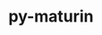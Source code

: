 ---
title: "py-maturin"
layout: cache
categories: [package, develop]
meta: {"compilers": ["apple-clang@=16.0.0", "gcc@=11.1.0", "gcc@=11.4.0", "gcc@=13.2.0", "gcc@=7.5.0"], "num_specs": 180, "num_specs_by_stack": {"data-vis-sdk": 9, "e4s": 26, "e4s-neoverse-v2": 16, "ml-darwin-aarch64-mps": 33, "ml-linux-aarch64-cpu": 30, "ml-linux-aarch64-cuda": 31, "ml-linux-x86_64-cpu": 32, "ml-linux-x86_64-cuda": 34, "ml-linux-x86_64-rocm": 8, "radiuss": 16, "root": 180}, "oss": ["sequoia", "ubuntu18.04", "ubuntu20.04", "ubuntu22.04", "ubuntu24.04"], "platforms": ["darwin", "linux"], "stacks": ["data-vis-sdk", "e4s", "e4s-neoverse-v2", "ml-darwin-aarch64-mps", "ml-linux-aarch64-cpu", "ml-linux-aarch64-cuda", "ml-linux-x86_64-cpu", "ml-linux-x86_64-cuda", "ml-linux-x86_64-rocm", "radiuss", "root"], "targets": ["aarch64", "neoverse_v2", "x86_64_v3"], "versions": ["1.8.2"]}
spec_details: [{"compiler": "gcc@=11.4.0", "hash": "2aqb7ytsciskbvvdr4ehmdynck455qhx", "os": "ubuntu22.04", "platform": "linux", "size": "-", "stacks": ["e4s", "root"], "target": "x86_64_v3", "variants": ["build_system=python_pip"], "versions": ["1.8.2"]}, {"compiler": "gcc@=13.2.0", "hash": "2hunvia3esbo5ausq6xelh23qhp73xrr", "os": "ubuntu24.04", "platform": "linux", "size": "-", "stacks": ["ml-linux-aarch64-cpu", "ml-linux-aarch64-cuda", "root"], "target": "aarch64", "variants": ["build_system=python_pip"], "versions": ["1.8.2"]}, {"compiler": "gcc@=11.4.0", "hash": "2jaunp4rjxdgt3qbfnxal5lhowwi7e6a", "os": "ubuntu22.04", "platform": "linux", "size": "-", "stacks": ["e4s", "root"], "target": "x86_64_v3", "variants": ["build_system=python_pip"], "versions": ["1.8.2"]}, {"compiler": "gcc@=13.2.0", "hash": "2jsoxd6ri4mdwmjtqpmych3n5chuuwzk", "os": "ubuntu24.04", "platform": "linux", "size": "-", "stacks": ["ml-linux-x86_64-cuda", "root"], "target": "x86_64_v3", "variants": ["build_system=python_pip"], "versions": ["1.8.2"]}, {"compiler": "gcc@=13.2.0", "hash": "2lnimy6y4ts4dhh7nhsct65kv7yzq35f", "os": "ubuntu24.04", "platform": "linux", "size": "-", "stacks": ["ml-linux-aarch64-cpu", "ml-linux-aarch64-cuda", "root"], "target": "aarch64", "variants": ["build_system=python_pip"], "versions": ["1.8.2"]}, {"compiler": "gcc@=13.2.0", "hash": "2pgobadliw2aqgrmy5uddk3c44v43yhh", "os": "ubuntu24.04", "platform": "linux", "size": "-", "stacks": ["ml-linux-aarch64-cpu", "ml-linux-aarch64-cuda", "root"], "target": "aarch64", "variants": ["build_system=python_pip"], "versions": ["1.8.2"]}, {"compiler": "gcc@=11.4.0", "hash": "2rnhv7bdep6vys3hhzsx5whzwynpatlr", "os": "ubuntu22.04", "platform": "linux", "size": "-", "stacks": ["e4s", "root"], "target": "x86_64_v3", "variants": ["build_system=python_pip"], "versions": ["1.8.2"]}, {"compiler": "gcc@=7.5.0", "hash": "372jn7dqkp5yifuynmci2rzesuzo7iti", "os": "ubuntu18.04", "platform": "linux", "size": "-", "stacks": ["radiuss", "root"], "target": "x86_64_v3", "variants": ["build_system=python_pip"], "versions": ["1.8.2"]}, {"compiler": "apple-clang@=16.0.0", "hash": "3gyt5xht2ys7ck4h3aiul7cyeyu4hvhy", "os": "sequoia", "platform": "darwin", "size": "-", "stacks": ["ml-darwin-aarch64-mps", "root"], "target": "aarch64", "variants": ["build_system=python_pip"], "versions": ["1.8.2"]}, {"compiler": "gcc@=7.5.0", "hash": "3h4yrhohjkaia3auzuog6oymrem3i2bn", "os": "ubuntu18.04", "platform": "linux", "size": "-", "stacks": ["radiuss", "root"], "target": "x86_64_v3", "variants": ["build_system=python_pip"], "versions": ["1.8.2"]}, {"compiler": "gcc@=11.4.0", "hash": "3hfekczeyh7et7ksxps3p7ty4dxjxk76", "os": "ubuntu22.04", "platform": "linux", "size": "-", "stacks": ["e4s", "root"], "target": "x86_64_v3", "variants": ["build_system=python_pip"], "versions": ["1.8.2"]}, {"compiler": "gcc@=13.2.0", "hash": "3ipld72rmp7ummjnnifeypeqxj75wgef", "os": "ubuntu24.04", "platform": "linux", "size": "-", "stacks": ["ml-linux-x86_64-cpu", "ml-linux-x86_64-cuda", "ml-linux-x86_64-rocm", "root"], "target": "x86_64_v3", "variants": ["build_system=python_pip"], "versions": ["1.8.2"]}, {"compiler": "gcc@=13.2.0", "hash": "3l2a2kzsq3ajpy44t5codjlyndd7bncn", "os": "ubuntu24.04", "platform": "linux", "size": "-", "stacks": ["ml-linux-aarch64-cpu", "ml-linux-aarch64-cuda", "root"], "target": "aarch64", "variants": ["build_system=python_pip"], "versions": ["1.8.2"]}, {"compiler": "gcc@=7.5.0", "hash": "3nr25fr6zdk67tqjip3sahfghkp6le63", "os": "ubuntu18.04", "platform": "linux", "size": "-", "stacks": ["root"], "target": "x86_64_v3", "variants": ["build_system=python_pip"], "versions": ["1.8.2"]}, {"compiler": "gcc@=13.2.0", "hash": "3qtroqmkrl574pbu6kwomqkpjbs4ownx", "os": "ubuntu24.04", "platform": "linux", "size": "-", "stacks": ["ml-linux-aarch64-cpu", "ml-linux-aarch64-cuda", "root"], "target": "aarch64", "variants": ["build_system=python_pip"], "versions": ["1.8.2"]}, {"compiler": "apple-clang@=16.0.0", "hash": "3wmdd2ngymocqfg4msqnekk5o6mpoawn", "os": "sequoia", "platform": "darwin", "size": "-", "stacks": ["ml-darwin-aarch64-mps", "root"], "target": "aarch64", "variants": ["build_system=python_pip"], "versions": ["1.8.2"]}, {"compiler": "gcc@=7.5.0", "hash": "3zty7z6bwg4pf4voe6vmylfpweygokqt", "os": "ubuntu18.04", "platform": "linux", "size": "-", "stacks": ["radiuss", "root"], "target": "x86_64_v3", "variants": ["build_system=python_pip"], "versions": ["1.8.2"]}, {"compiler": "apple-clang@=16.0.0", "hash": "42beqlremq43sdtytlhfrciul5jk5igw", "os": "sequoia", "platform": "darwin", "size": "-", "stacks": ["ml-darwin-aarch64-mps", "root"], "target": "aarch64", "variants": ["build_system=python_pip"], "versions": ["1.8.2"]}, {"compiler": "gcc@=13.2.0", "hash": "4cdeqr3fueqlifir7kxvnankfrs7frj4", "os": "ubuntu24.04", "platform": "linux", "size": "-", "stacks": ["ml-linux-aarch64-cuda", "root"], "target": "aarch64", "variants": ["build_system=python_pip"], "versions": ["1.8.2"]}, {"compiler": "gcc@=11.4.0", "hash": "4d26whlpwo6365biqrmjyqapemqfakkq", "os": "ubuntu22.04", "platform": "linux", "size": "-", "stacks": ["e4s", "root"], "target": "x86_64_v3", "variants": ["build_system=python_pip"], "versions": ["1.8.2"]}, {"compiler": "gcc@=13.2.0", "hash": "4xw2ayczhqqvkod5nskutizxsuvklqxt", "os": "ubuntu24.04", "platform": "linux", "size": "-", "stacks": ["ml-linux-aarch64-cpu", "ml-linux-aarch64-cuda", "root"], "target": "aarch64", "variants": ["build_system=python_pip"], "versions": ["1.8.2"]}, {"compiler": "gcc@=13.2.0", "hash": "4xz4xbduvtbx2ttpsdjhflprang2xwzt", "os": "ubuntu24.04", "platform": "linux", "size": "-", "stacks": ["ml-linux-x86_64-cpu", "ml-linux-x86_64-cuda", "root"], "target": "x86_64_v3", "variants": ["build_system=python_pip"], "versions": ["1.8.2"]}, {"compiler": "gcc@=13.2.0", "hash": "53jejrngkg45j634oqgx5zxckfpy3m3g", "os": "ubuntu24.04", "platform": "linux", "size": "-", "stacks": ["ml-linux-aarch64-cpu", "ml-linux-aarch64-cuda", "root"], "target": "aarch64", "variants": ["build_system=python_pip"], "versions": ["1.8.2"]}, {"compiler": "gcc@=13.2.0", "hash": "5pqeig2xohkuuonj36vyy3wpjlg27m4e", "os": "ubuntu24.04", "platform": "linux", "size": "-", "stacks": ["ml-linux-x86_64-cpu", "ml-linux-x86_64-cuda", "ml-linux-x86_64-rocm", "root"], "target": "x86_64_v3", "variants": ["build_system=python_pip"], "versions": ["1.8.2"]}, {"compiler": "gcc@=11.4.0", "hash": "5xlkqzqg33r5kpeguxkdlybw33s3hzie", "os": "ubuntu22.04", "platform": "linux", "size": "-", "stacks": ["e4s-neoverse-v2", "root"], "target": "neoverse_v2", "variants": ["build_system=python_pip"], "versions": ["1.8.2"]}, {"compiler": "gcc@=13.2.0", "hash": "6iemx3zsbdfnnz7nylxos7z7bxfpqmje", "os": "ubuntu24.04", "platform": "linux", "size": "-", "stacks": ["ml-linux-x86_64-cpu", "ml-linux-x86_64-cuda", "root"], "target": "x86_64_v3", "variants": ["build_system=python_pip"], "versions": ["1.8.2"]}, {"compiler": "apple-clang@=16.0.0", "hash": "6ooea5akthwbggt3ecnnlm6yiw2mhzlu", "os": "sequoia", "platform": "darwin", "size": "-", "stacks": ["ml-darwin-aarch64-mps", "root"], "target": "aarch64", "variants": ["build_system=python_pip"], "versions": ["1.8.2"]}, {"compiler": "gcc@=13.2.0", "hash": "6w5haxvjzmc5rbl4r2fenoelg7tk273t", "os": "ubuntu24.04", "platform": "linux", "size": "-", "stacks": ["ml-linux-aarch64-cpu", "ml-linux-aarch64-cuda", "root"], "target": "aarch64", "variants": ["build_system=python_pip"], "versions": ["1.8.2"]}, {"compiler": "gcc@=13.2.0", "hash": "72s6gxtlahep64w5iuwmoxzuzmnmb4rr", "os": "ubuntu24.04", "platform": "linux", "size": "-", "stacks": ["ml-linux-aarch64-cpu", "root"], "target": "aarch64", "variants": ["build_system=python_pip"], "versions": ["1.8.2"]}, {"compiler": "gcc@=7.5.0", "hash": "7ccb7fjesj2zqdcfpev3lcizsw2fo3rb", "os": "ubuntu18.04", "platform": "linux", "size": "-", "stacks": ["radiuss", "root"], "target": "x86_64_v3", "variants": ["build_system=python_pip"], "versions": ["1.8.2"]}, {"compiler": "apple-clang@=16.0.0", "hash": "7fc6lehuowp2gxdypsd4y26mkjovw6b6", "os": "sequoia", "platform": "darwin", "size": "-", "stacks": ["ml-darwin-aarch64-mps", "root"], "target": "aarch64", "variants": ["build_system=python_pip"], "versions": ["1.8.2"]}, {"compiler": "gcc@=11.4.0", "hash": "7izrhfvsk64wslzlhlpyglfaamqprgsl", "os": "ubuntu22.04", "platform": "linux", "size": "-", "stacks": ["e4s", "root"], "target": "x86_64_v3", "variants": ["build_system=python_pip"], "versions": ["1.8.2"]}, {"compiler": "gcc@=13.2.0", "hash": "7jxurasbtolu7cp7srfsowojnoqc5k62", "os": "ubuntu24.04", "platform": "linux", "size": "-", "stacks": ["root"], "target": "aarch64", "variants": ["build_system=python_pip"], "versions": ["1.8.2"]}, {"compiler": "gcc@=11.4.0", "hash": "7m54o5ucw3upkagqaaa6dahjl3qjpczq", "os": "ubuntu22.04", "platform": "linux", "size": "-", "stacks": ["e4s-neoverse-v2", "root"], "target": "neoverse_v2", "variants": ["build_system=python_pip"], "versions": ["1.8.2"]}, {"compiler": "gcc@=13.2.0", "hash": "7s2ftwv7andudns4xidyr25mtpj3uh3k", "os": "ubuntu24.04", "platform": "linux", "size": "-", "stacks": ["ml-linux-x86_64-cpu", "ml-linux-x86_64-cuda", "root"], "target": "x86_64_v3", "variants": ["build_system=python_pip"], "versions": ["1.8.2"]}, {"compiler": "apple-clang@=16.0.0", "hash": "7t5jj6ilmluiumyihyntazpbt2hetk64", "os": "sequoia", "platform": "darwin", "size": "-", "stacks": ["ml-darwin-aarch64-mps", "root"], "target": "aarch64", "variants": ["build_system=python_pip"], "versions": ["1.8.2"]}, {"compiler": "gcc@=13.2.0", "hash": "7wqlovgym6gzlbxqxwjlvsazpln4h6fv", "os": "ubuntu24.04", "platform": "linux", "size": "-", "stacks": ["ml-linux-x86_64-cuda", "root"], "target": "x86_64_v3", "variants": ["build_system=python_pip"], "versions": ["1.8.2"]}, {"compiler": "apple-clang@=16.0.0", "hash": "a5dnzy7rveegv6lttpzpxn3kmfjfjca3", "os": "sequoia", "platform": "darwin", "size": "-", "stacks": ["ml-darwin-aarch64-mps", "root"], "target": "aarch64", "variants": ["build_system=python_pip"], "versions": ["1.8.2"]}, {"compiler": "apple-clang@=16.0.0", "hash": "aae3a7hv5hi5mqoylynw6y6r3bro4rqh", "os": "sequoia", "platform": "darwin", "size": "-", "stacks": ["ml-darwin-aarch64-mps", "root"], "target": "aarch64", "variants": ["build_system=python_pip"], "versions": ["1.8.2"]}, {"compiler": "gcc@=11.1.0", "hash": "amwjqgvkv3esj6cng2b5nhtnpqs3yrjl", "os": "ubuntu20.04", "platform": "linux", "size": "-", "stacks": ["data-vis-sdk", "root"], "target": "x86_64_v3", "variants": ["build_system=python_pip"], "versions": ["1.8.2"]}, {"compiler": "gcc@=11.4.0", "hash": "aookipprsv3ldlyj5aks4tdo7osz6cse", "os": "ubuntu22.04", "platform": "linux", "size": "-", "stacks": ["e4s", "root"], "target": "x86_64_v3", "variants": ["build_system=python_pip"], "versions": ["1.8.2"]}, {"compiler": "gcc@=11.4.0", "hash": "b2xwu2z3wb73hk6mo3kahgcmw7jh6ihb", "os": "ubuntu22.04", "platform": "linux", "size": "-", "stacks": ["e4s-neoverse-v2", "root"], "target": "neoverse_v2", "variants": ["build_system=python_pip"], "versions": ["1.8.2"]}, {"compiler": "gcc@=13.2.0", "hash": "bcw7pzvfmu5sgro5bmkxq5q77nwqe7n2", "os": "ubuntu24.04", "platform": "linux", "size": "-", "stacks": ["ml-linux-aarch64-cpu", "ml-linux-aarch64-cuda", "root"], "target": "aarch64", "variants": ["build_system=python_pip"], "versions": ["1.8.2"]}, {"compiler": "gcc@=7.5.0", "hash": "bsevvxp7tvnom6qshhq54yh73ajzkymq", "os": "ubuntu18.04", "platform": "linux", "size": "-", "stacks": ["radiuss", "root"], "target": "x86_64_v3", "variants": ["build_system=python_pip"], "versions": ["1.8.2"]}, {"compiler": "gcc@=13.2.0", "hash": "bvmjtn2mqcg3dfqbnbwefvlvuy454fsv", "os": "ubuntu24.04", "platform": "linux", "size": "-", "stacks": ["ml-linux-x86_64-cpu", "ml-linux-x86_64-cuda", "ml-linux-x86_64-rocm", "root"], "target": "x86_64_v3", "variants": ["build_system=python_pip"], "versions": ["1.8.2"]}, {"compiler": "gcc@=13.2.0", "hash": "c2atpzj3zsrjkzvqr4r2lho7lwyehzcf", "os": "ubuntu24.04", "platform": "linux", "size": "-", "stacks": ["ml-linux-aarch64-cpu", "ml-linux-aarch64-cuda", "root"], "target": "aarch64", "variants": ["build_system=python_pip"], "versions": ["1.8.2"]}, {"compiler": "gcc@=11.4.0", "hash": "c7u5hduvjdzh5vk3w7repmvxlfdelzgu", "os": "ubuntu22.04", "platform": "linux", "size": "-", "stacks": ["e4s-neoverse-v2", "root"], "target": "neoverse_v2", "variants": ["build_system=python_pip"], "versions": ["1.8.2"]}, {"compiler": "apple-clang@=16.0.0", "hash": "czhsm6ernuyqgmw2ln7xsgm34omqke3y", "os": "sequoia", "platform": "darwin", "size": "-", "stacks": ["ml-darwin-aarch64-mps", "root"], "target": "aarch64", "variants": ["build_system=python_pip"], "versions": ["1.8.2"]}, {"compiler": "gcc@=13.2.0", "hash": "d6raxmi5r3ek4ath6mkpbdcfg6dk5cg6", "os": "ubuntu24.04", "platform": "linux", "size": "-", "stacks": ["ml-linux-x86_64-cpu", "ml-linux-x86_64-cuda", "ml-linux-x86_64-rocm", "root"], "target": "x86_64_v3", "variants": ["build_system=python_pip"], "versions": ["1.8.2"]}, {"compiler": "gcc@=11.4.0", "hash": "dfdzy2nctdmyftilfn4iix2o2rjfj4v6", "os": "ubuntu22.04", "platform": "linux", "size": "-", "stacks": ["e4s-neoverse-v2", "root"], "target": "neoverse_v2", "variants": ["build_system=python_pip"], "versions": ["1.8.2"]}, {"compiler": "gcc@=7.5.0", "hash": "dmvj5qsot3lg5scjdcbtayhg7vssgyvt", "os": "ubuntu18.04", "platform": "linux", "size": "-", "stacks": ["root"], "target": "x86_64_v3", "variants": ["build_system=python_pip"], "versions": ["1.8.2"]}, {"compiler": "gcc@=11.4.0", "hash": "dnm3bp7cdshuwvkrmo5djxyisxdf44y2", "os": "ubuntu22.04", "platform": "linux", "size": "-", "stacks": ["e4s-neoverse-v2", "root"], "target": "neoverse_v2", "variants": ["build_system=python_pip"], "versions": ["1.8.2"]}, {"compiler": "gcc@=13.2.0", "hash": "dnxkji3mm57xwymiayzhifvshuy3sqim", "os": "ubuntu24.04", "platform": "linux", "size": "-", "stacks": ["ml-linux-aarch64-cpu", "ml-linux-aarch64-cuda", "root"], "target": "aarch64", "variants": ["build_system=python_pip"], "versions": ["1.8.2"]}, {"compiler": "apple-clang@=16.0.0", "hash": "drbbbmms2sezoemg4wp6cnvpc75q5ne2", "os": "sequoia", "platform": "darwin", "size": "-", "stacks": ["ml-darwin-aarch64-mps", "root"], "target": "aarch64", "variants": ["build_system=python_pip"], "versions": ["1.8.2"]}, {"compiler": "gcc@=11.4.0", "hash": "dreuqq67xnmqxorg7abx4rplgmslrdab", "os": "ubuntu22.04", "platform": "linux", "size": "-", "stacks": ["e4s", "root"], "target": "x86_64_v3", "variants": ["build_system=python_pip"], "versions": ["1.8.2"]}, {"compiler": "apple-clang@=16.0.0", "hash": "dsa5hb2htqfehi4qkhzuayltvaxctuwe", "os": "sequoia", "platform": "darwin", "size": "-", "stacks": ["ml-darwin-aarch64-mps", "root"], "target": "aarch64", "variants": ["build_system=python_pip"], "versions": ["1.8.2"]}, {"compiler": "apple-clang@=16.0.0", "hash": "dtpzysqhif52biqacvncjibppzjtf33f", "os": "sequoia", "platform": "darwin", "size": "-", "stacks": ["ml-darwin-aarch64-mps", "root"], "target": "aarch64", "variants": ["build_system=python_pip"], "versions": ["1.8.2"]}, {"compiler": "gcc@=13.2.0", "hash": "dvts53bp7gxhlldcqgdh47k33ypwrusg", "os": "ubuntu24.04", "platform": "linux", "size": "-", "stacks": ["ml-linux-x86_64-cpu", "ml-linux-x86_64-cuda", "root"], "target": "x86_64_v3", "variants": ["build_system=python_pip"], "versions": ["1.8.2"]}, {"compiler": "gcc@=13.2.0", "hash": "dwimgkhx46tep5jgqjaghcqoocqdtdrs", "os": "ubuntu24.04", "platform": "linux", "size": "-", "stacks": ["ml-linux-aarch64-cpu", "ml-linux-aarch64-cuda", "root"], "target": "aarch64", "variants": ["build_system=python_pip"], "versions": ["1.8.2"]}, {"compiler": "gcc@=11.1.0", "hash": "dxesxya2paymquv4i5eenkyqqi2o6yn7", "os": "ubuntu20.04", "platform": "linux", "size": "-", "stacks": ["data-vis-sdk", "root"], "target": "x86_64_v3", "variants": ["build_system=python_pip"], "versions": ["1.8.2"]}, {"compiler": "gcc@=13.2.0", "hash": "dychjsiqaaa6hzg2uvfb7ubbydvuydp7", "os": "ubuntu24.04", "platform": "linux", "size": "-", "stacks": ["ml-linux-aarch64-cpu", "ml-linux-aarch64-cuda", "root"], "target": "aarch64", "variants": ["build_system=python_pip"], "versions": ["1.8.2"]}, {"compiler": "gcc@=7.5.0", "hash": "efveq7omoe3lig47g6jqaed3c3hkxaot", "os": "ubuntu18.04", "platform": "linux", "size": "-", "stacks": ["radiuss", "root"], "target": "x86_64_v3", "variants": ["build_system=python_pip"], "versions": ["1.8.2"]}, {"compiler": "gcc@=13.2.0", "hash": "ehb5n7wflwar5mg7f2kexhpcsszr3bnm", "os": "ubuntu24.04", "platform": "linux", "size": "-", "stacks": ["ml-linux-x86_64-cpu", "ml-linux-x86_64-cuda", "ml-linux-x86_64-rocm", "root"], "target": "x86_64_v3", "variants": ["build_system=python_pip"], "versions": ["1.8.2"]}, {"compiler": "gcc@=11.4.0", "hash": "eiys2fbfbkvkfqpq7j43a6s2gkbhxoza", "os": "ubuntu22.04", "platform": "linux", "size": "-", "stacks": ["e4s-neoverse-v2", "root"], "target": "neoverse_v2", "variants": ["build_system=python_pip"], "versions": ["1.8.2"]}, {"compiler": "gcc@=13.2.0", "hash": "em2dat35nd347xxoymtdegvytiyidlgh", "os": "ubuntu24.04", "platform": "linux", "size": "-", "stacks": ["ml-linux-x86_64-cpu", "ml-linux-x86_64-cuda", "root"], "target": "x86_64_v3", "variants": ["build_system=python_pip"], "versions": ["1.8.2"]}, {"compiler": "apple-clang@=16.0.0", "hash": "eos4o53nkdb36be63xlfs45z4y4f7cko", "os": "sequoia", "platform": "darwin", "size": "-", "stacks": ["ml-darwin-aarch64-mps", "root"], "target": "aarch64", "variants": ["build_system=python_pip"], "versions": ["1.8.2"]}, {"compiler": "gcc@=13.2.0", "hash": "esjb7s6igpnqktdmadeopghdzn6tlu5f", "os": "ubuntu24.04", "platform": "linux", "size": "-", "stacks": ["ml-linux-x86_64-cpu", "ml-linux-x86_64-cuda", "root"], "target": "x86_64_v3", "variants": ["build_system=python_pip"], "versions": ["1.8.2"]}, {"compiler": "apple-clang@=16.0.0", "hash": "eucmaf6v3cuslefpx2wr3c322yuhxbrj", "os": "sequoia", "platform": "darwin", "size": "-", "stacks": ["ml-darwin-aarch64-mps", "root"], "target": "aarch64", "variants": ["build_system=python_pip"], "versions": ["1.8.2"]}, {"compiler": "gcc@=11.4.0", "hash": "f72rxrqz6lhsicn24xq44udq3hzbvko7", "os": "ubuntu22.04", "platform": "linux", "size": "-", "stacks": ["e4s", "root"], "target": "x86_64_v3", "variants": ["build_system=python_pip"], "versions": ["1.8.2"]}, {"compiler": "gcc@=13.2.0", "hash": "feixpdmh5vjyvg4rqje44oo2qnmz6rz3", "os": "ubuntu24.04", "platform": "linux", "size": "-", "stacks": ["ml-linux-x86_64-cpu", "ml-linux-x86_64-cuda", "ml-linux-x86_64-rocm", "root"], "target": "x86_64_v3", "variants": ["build_system=python_pip"], "versions": ["1.8.2"]}, {"compiler": "gcc@=13.2.0", "hash": "feucwv3huxcnc3k7hlmsamzjycwlrtql", "os": "ubuntu24.04", "platform": "linux", "size": "-", "stacks": ["ml-linux-x86_64-cpu", "ml-linux-x86_64-cuda", "root"], "target": "x86_64_v3", "variants": ["build_system=python_pip"], "versions": ["1.8.2"]}, {"compiler": "gcc@=11.4.0", "hash": "fuv2a4urqxzqbw7mly3u4e4bf5oril7b", "os": "ubuntu22.04", "platform": "linux", "size": "-", "stacks": ["e4s-neoverse-v2", "root"], "target": "neoverse_v2", "variants": ["build_system=python_pip"], "versions": ["1.8.2"]}, {"compiler": "gcc@=11.4.0", "hash": "fvr4wjlms33r7l3wqa5dvhittvwuoybt", "os": "ubuntu22.04", "platform": "linux", "size": "-", "stacks": ["e4s", "root"], "target": "x86_64_v3", "variants": ["build_system=python_pip"], "versions": ["1.8.2"]}, {"compiler": "gcc@=11.4.0", "hash": "g2vvbydc2qfsfgh53x3dqxvd363pvcrc", "os": "ubuntu22.04", "platform": "linux", "size": "-", "stacks": ["e4s-neoverse-v2", "root"], "target": "neoverse_v2", "variants": ["build_system=python_pip"], "versions": ["1.8.2"]}, {"compiler": "gcc@=13.2.0", "hash": "g5lr3ylltwdjdgdnpg6ugln6qypn2ljf", "os": "ubuntu24.04", "platform": "linux", "size": "-", "stacks": ["ml-linux-aarch64-cpu", "ml-linux-aarch64-cuda", "root"], "target": "aarch64", "variants": ["build_system=python_pip"], "versions": ["1.8.2"]}, {"compiler": "apple-clang@=16.0.0", "hash": "gbl7fvwpjqsggcjhuwe7y6arlxsdnztu", "os": "sequoia", "platform": "darwin", "size": "-", "stacks": ["ml-darwin-aarch64-mps", "root"], "target": "aarch64", "variants": ["build_system=python_pip"], "versions": ["1.8.2"]}, {"compiler": "gcc@=13.2.0", "hash": "gersi2yobds4wlvmzzqfpbie2nrg2axj", "os": "ubuntu24.04", "platform": "linux", "size": "-", "stacks": ["ml-linux-aarch64-cpu", "ml-linux-aarch64-cuda", "root"], "target": "aarch64", "variants": ["build_system=python_pip"], "versions": ["1.8.2"]}, {"compiler": "gcc@=13.2.0", "hash": "ggijd2kl37lmnxwox3l55qdbv54v2g26", "os": "ubuntu24.04", "platform": "linux", "size": "-", "stacks": ["ml-linux-aarch64-cpu", "ml-linux-aarch64-cuda", "root"], "target": "aarch64", "variants": ["build_system=python_pip"], "versions": ["1.8.2"]}, {"compiler": "gcc@=11.4.0", "hash": "gi6rkfp3ga7ph3jizzgua7c3entcnapi", "os": "ubuntu22.04", "platform": "linux", "size": "-", "stacks": ["e4s", "root"], "target": "x86_64_v3", "variants": ["build_system=python_pip"], "versions": ["1.8.2"]}, {"compiler": "gcc@=11.4.0", "hash": "gknnrttclrylxzarj5rfda3hw3xqmecf", "os": "ubuntu22.04", "platform": "linux", "size": "-", "stacks": ["e4s", "root"], "target": "x86_64_v3", "variants": ["build_system=python_pip"], "versions": ["1.8.2"]}, {"compiler": "apple-clang@=16.0.0", "hash": "glvhsuqnff34wibk3n5uz7obq5i2dxem", "os": "sequoia", "platform": "darwin", "size": "-", "stacks": ["ml-darwin-aarch64-mps", "root"], "target": "aarch64", "variants": ["build_system=python_pip"], "versions": ["1.8.2"]}, {"compiler": "gcc@=11.4.0", "hash": "gqmqf47767yisvfdqiplopy2ayk5gq3l", "os": "ubuntu22.04", "platform": "linux", "size": "-", "stacks": ["e4s", "root"], "target": "x86_64_v3", "variants": ["build_system=python_pip"], "versions": ["1.8.2"]}, {"compiler": "gcc@=11.1.0", "hash": "gtle5trnqvbuy6qqhbqhrhqoxno727xf", "os": "ubuntu20.04", "platform": "linux", "size": "-", "stacks": ["data-vis-sdk", "root"], "target": "x86_64_v3", "variants": ["build_system=python_pip"], "versions": ["1.8.2"]}, {"compiler": "gcc@=11.4.0", "hash": "gxkicfcuthjhfvwi7x3fjbkskf7x5orr", "os": "ubuntu22.04", "platform": "linux", "size": "-", "stacks": ["root"], "target": "x86_64_v3", "variants": ["build_system=python_pip"], "versions": ["1.8.2"]}, {"compiler": "gcc@=13.2.0", "hash": "h4pvqsbstiqy46yveuaudrbhiahwqpb3", "os": "ubuntu24.04", "platform": "linux", "size": "-", "stacks": ["ml-linux-aarch64-cpu", "ml-linux-aarch64-cuda", "root"], "target": "aarch64", "variants": ["build_system=python_pip"], "versions": ["1.8.2"]}, {"compiler": "gcc@=13.2.0", "hash": "hddkjc67m52mzw2ezna7t5h5okbto2rj", "os": "ubuntu24.04", "platform": "linux", "size": "-", "stacks": ["ml-linux-x86_64-cpu", "ml-linux-x86_64-cuda", "root"], "target": "x86_64_v3", "variants": ["build_system=python_pip"], "versions": ["1.8.2"]}, {"compiler": "gcc@=13.2.0", "hash": "hhs2x4d3w3b5g5dhpinufjyd7bmoausd", "os": "ubuntu24.04", "platform": "linux", "size": "-", "stacks": ["ml-linux-aarch64-cpu", "ml-linux-aarch64-cuda", "root"], "target": "aarch64", "variants": ["build_system=python_pip"], "versions": ["1.8.2"]}, {"compiler": "gcc@=11.1.0", "hash": "hlrvbxc2477xxn47hp3t4oxeavda3zqh", "os": "ubuntu20.04", "platform": "linux", "size": "-", "stacks": ["data-vis-sdk", "root"], "target": "x86_64_v3", "variants": ["build_system=python_pip"], "versions": ["1.8.2"]}, {"compiler": "gcc@=7.5.0", "hash": "hpswv6sbxwdwbyfivedgii3eyiapimak", "os": "ubuntu18.04", "platform": "linux", "size": "-", "stacks": ["radiuss", "root"], "target": "x86_64_v3", "variants": ["build_system=python_pip"], "versions": ["1.8.2"]}, {"compiler": "apple-clang@=16.0.0", "hash": "hvwfp6ssjh4w7rkzidpj4b6lgnovhdxg", "os": "sequoia", "platform": "darwin", "size": "-", "stacks": ["ml-darwin-aarch64-mps", "root"], "target": "aarch64", "variants": ["build_system=python_pip"], "versions": ["1.8.2"]}, {"compiler": "apple-clang@=16.0.0", "hash": "hwoviti3rfz2mxh32j3qy73l5d66dtxi", "os": "sequoia", "platform": "darwin", "size": "-", "stacks": ["ml-darwin-aarch64-mps", "root"], "target": "aarch64", "variants": ["build_system=python_pip"], "versions": ["1.8.2"]}, {"compiler": "gcc@=7.5.0", "hash": "i4qd4spnsiipmkfpvmxq4mavtjjwpvli", "os": "ubuntu18.04", "platform": "linux", "size": "-", "stacks": ["radiuss", "root"], "target": "x86_64_v3", "variants": ["build_system=python_pip"], "versions": ["1.8.2"]}, {"compiler": "gcc@=13.2.0", "hash": "iax7hifyyaw2cy6chnsygjytb7cwdaja", "os": "ubuntu24.04", "platform": "linux", "size": "-", "stacks": ["ml-linux-x86_64-cpu", "ml-linux-x86_64-cuda", "root"], "target": "x86_64_v3", "variants": ["build_system=python_pip"], "versions": ["1.8.2"]}, {"compiler": "gcc@=13.2.0", "hash": "ii6xyqpmoftxhlcb6qme2jurbjejm6ej", "os": "ubuntu24.04", "platform": "linux", "size": "-", "stacks": ["ml-linux-x86_64-cpu", "ml-linux-x86_64-cuda", "root"], "target": "x86_64_v3", "variants": ["build_system=python_pip"], "versions": ["1.8.2"]}, {"compiler": "gcc@=13.2.0", "hash": "imwk4z7t3ki7bdpky5pua6fne45hptjz", "os": "ubuntu24.04", "platform": "linux", "size": "-", "stacks": ["ml-linux-x86_64-cpu", "ml-linux-x86_64-cuda", "ml-linux-x86_64-rocm", "root"], "target": "x86_64_v3", "variants": ["build_system=python_pip"], "versions": ["1.8.2"]}, {"compiler": "gcc@=7.5.0", "hash": "j5oysqpd522wopjw3uvm63qoanskyoz5", "os": "ubuntu18.04", "platform": "linux", "size": "-", "stacks": ["radiuss", "root"], "target": "x86_64_v3", "variants": ["build_system=python_pip"], "versions": ["1.8.2"]}, {"compiler": "gcc@=11.4.0", "hash": "jdn6tka7eyy6bbezgfcynrq2axaodgrt", "os": "ubuntu22.04", "platform": "linux", "size": "-", "stacks": ["e4s", "root"], "target": "x86_64_v3", "variants": ["build_system=python_pip"], "versions": ["1.8.2"]}, {"compiler": "gcc@=13.2.0", "hash": "jhxak6bxgjguc2vfyvtqpc4kxpm5jspj", "os": "ubuntu24.04", "platform": "linux", "size": "-", "stacks": ["ml-linux-x86_64-cpu", "ml-linux-x86_64-cuda", "ml-linux-x86_64-rocm", "root"], "target": "x86_64_v3", "variants": ["build_system=python_pip"], "versions": ["1.8.2"]}, {"compiler": "apple-clang@=16.0.0", "hash": "jjchjw73flvmktsl5x4bqpuvflb6i6gw", "os": "sequoia", "platform": "darwin", "size": "-", "stacks": ["ml-darwin-aarch64-mps", "root"], "target": "aarch64", "variants": ["build_system=python_pip"], "versions": ["1.8.2"]}, {"compiler": "gcc@=11.1.0", "hash": "jrz67ntb63q6x3h67m226p4263dmtlbp", "os": "ubuntu20.04", "platform": "linux", "size": "-", "stacks": ["data-vis-sdk", "root"], "target": "x86_64_v3", "variants": ["build_system=python_pip"], "versions": ["1.8.2"]}, {"compiler": "gcc@=13.2.0", "hash": "k23nqm7y7z52ylolbzwz5mloketxs75j", "os": "ubuntu24.04", "platform": "linux", "size": "-", "stacks": ["ml-linux-x86_64-cpu", "ml-linux-x86_64-cuda", "root"], "target": "x86_64_v3", "variants": ["build_system=python_pip"], "versions": ["1.8.2"]}, {"compiler": "gcc@=13.2.0", "hash": "k7k6lww5bdq5cf7wexghin2z7gh4ffjb", "os": "ubuntu24.04", "platform": "linux", "size": "-", "stacks": ["ml-linux-aarch64-cpu", "ml-linux-aarch64-cuda", "root"], "target": "aarch64", "variants": ["build_system=python_pip"], "versions": ["1.8.2"]}, {"compiler": "apple-clang@=16.0.0", "hash": "kh7vpdt5fmn65d7yatlkjmyjkeiyngou", "os": "sequoia", "platform": "darwin", "size": "-", "stacks": ["ml-darwin-aarch64-mps", "root"], "target": "aarch64", "variants": ["build_system=python_pip"], "versions": ["1.8.2"]}, {"compiler": "gcc@=7.5.0", "hash": "khqq336zarsu2bdganrkydxsa72eqvzq", "os": "ubuntu18.04", "platform": "linux", "size": "-", "stacks": ["radiuss", "root"], "target": "x86_64_v3", "variants": ["build_system=python_pip"], "versions": ["1.8.2"]}, {"compiler": "gcc@=13.2.0", "hash": "kwnpasttqeustk5zhpg5rpmk3eaubyji", "os": "ubuntu24.04", "platform": "linux", "size": "-", "stacks": ["ml-linux-aarch64-cpu", "ml-linux-aarch64-cuda", "root"], "target": "aarch64", "variants": ["build_system=python_pip"], "versions": ["1.8.2"]}, {"compiler": "apple-clang@=16.0.0", "hash": "kx2z5s7hrfkh5ykdnfutyw32jllaqmnf", "os": "sequoia", "platform": "darwin", "size": "-", "stacks": ["root"], "target": "aarch64", "variants": ["build_system=python_pip"], "versions": ["1.8.2"]}, {"compiler": "gcc@=11.4.0", "hash": "l4yacla5573f53mhkzk5f7n5nq2d5m6r", "os": "ubuntu22.04", "platform": "linux", "size": "-", "stacks": ["e4s", "root"], "target": "x86_64_v3", "variants": ["build_system=python_pip"], "versions": ["1.8.2"]}, {"compiler": "gcc@=13.2.0", "hash": "lhef7vfpzu2zsqmvef3fst6ll365b3ud", "os": "ubuntu24.04", "platform": "linux", "size": "-", "stacks": ["ml-linux-aarch64-cpu", "ml-linux-aarch64-cuda", "root"], "target": "aarch64", "variants": ["build_system=python_pip"], "versions": ["1.8.2"]}, {"compiler": "gcc@=11.4.0", "hash": "lvuhrtkgiskfrc2ftend4cs4udx4nqyg", "os": "ubuntu22.04", "platform": "linux", "size": "-", "stacks": ["root"], "target": "neoverse_v2", "variants": ["build_system=python_pip"], "versions": ["1.8.2"]}, {"compiler": "apple-clang@=16.0.0", "hash": "lwvasnq7vr4gegvxoil4bmi4jq2l2fle", "os": "sequoia", "platform": "darwin", "size": "-", "stacks": ["ml-darwin-aarch64-mps", "root"], "target": "aarch64", "variants": ["build_system=python_pip"], "versions": ["1.8.2"]}, {"compiler": "gcc@=13.2.0", "hash": "m7trghqe4btg2zhvyzzjwwre3swvzdhl", "os": "ubuntu24.04", "platform": "linux", "size": "-", "stacks": ["ml-linux-x86_64-cpu", "ml-linux-x86_64-cuda", "root"], "target": "x86_64_v3", "variants": ["build_system=python_pip"], "versions": ["1.8.2"]}, {"compiler": "gcc@=13.2.0", "hash": "miacbz25ypvwtlv7r46vp4kfomlawxgf", "os": "ubuntu24.04", "platform": "linux", "size": "-", "stacks": ["ml-linux-aarch64-cpu", "ml-linux-aarch64-cuda", "root"], "target": "aarch64", "variants": ["build_system=python_pip"], "versions": ["1.8.2"]}, {"compiler": "gcc@=11.4.0", "hash": "mnn6cgooacrg55ylzxw3r5ubrconurpy", "os": "ubuntu22.04", "platform": "linux", "size": "-", "stacks": ["e4s", "root"], "target": "x86_64_v3", "variants": ["build_system=python_pip"], "versions": ["1.8.2"]}, {"compiler": "apple-clang@=16.0.0", "hash": "mqf2d3d7xzc3ip3mvtzitpypi4qgoxnp", "os": "sequoia", "platform": "darwin", "size": "-", "stacks": ["ml-darwin-aarch64-mps", "root"], "target": "aarch64", "variants": ["build_system=python_pip"], "versions": ["1.8.2"]}, {"compiler": "gcc@=13.2.0", "hash": "mqznoleqbtpa3r7vnqp6zmadmev77cgn", "os": "ubuntu24.04", "platform": "linux", "size": "-", "stacks": ["ml-linux-x86_64-cpu", "ml-linux-x86_64-cuda", "root"], "target": "x86_64_v3", "variants": ["build_system=python_pip"], "versions": ["1.8.2"]}, {"compiler": "gcc@=11.4.0", "hash": "msll635tb4ishglwcsq5ld2pcbk6pa42", "os": "ubuntu22.04", "platform": "linux", "size": "-", "stacks": ["e4s", "root"], "target": "x86_64_v3", "variants": ["build_system=python_pip"], "versions": ["1.8.2"]}, {"compiler": "gcc@=7.5.0", "hash": "muahrrz3a2h2zdlvpvuvlqokekr35bfb", "os": "ubuntu18.04", "platform": "linux", "size": "-", "stacks": ["radiuss", "root"], "target": "x86_64_v3", "variants": ["build_system=python_pip"], "versions": ["1.8.2"]}, {"compiler": "gcc@=11.4.0", "hash": "mv2v5uj72ac4eie4ajq6g3pzsn7m52ty", "os": "ubuntu22.04", "platform": "linux", "size": "-", "stacks": ["e4s-neoverse-v2", "root"], "target": "neoverse_v2", "variants": ["build_system=python_pip"], "versions": ["1.8.2"]}, {"compiler": "gcc@=11.4.0", "hash": "mvkqs4bcwocuvbn7tgfljlgg6fnawmlv", "os": "ubuntu22.04", "platform": "linux", "size": "-", "stacks": ["e4s", "root"], "target": "x86_64_v3", "variants": ["build_system=python_pip"], "versions": ["1.8.2"]}, {"compiler": "gcc@=13.2.0", "hash": "mzooi5tzm25akotq6uhvnvgji3lxe5gw", "os": "ubuntu24.04", "platform": "linux", "size": "-", "stacks": ["ml-linux-x86_64-cpu", "ml-linux-x86_64-cuda", "root"], "target": "x86_64_v3", "variants": ["build_system=python_pip"], "versions": ["1.8.2"]}, {"compiler": "gcc@=13.2.0", "hash": "n2jpjpk5wrwa7ss5fd3glnxfa5rf4hgo", "os": "ubuntu24.04", "platform": "linux", "size": "-", "stacks": ["ml-linux-x86_64-cpu", "ml-linux-x86_64-cuda", "root"], "target": "x86_64_v3", "variants": ["build_system=python_pip"], "versions": ["1.8.2"]}, {"compiler": "gcc@=13.2.0", "hash": "ngaskyu4ziycov2yg3sgaynourpd7mob", "os": "ubuntu24.04", "platform": "linux", "size": "-", "stacks": ["root"], "target": "x86_64_v3", "variants": ["build_system=python_pip"], "versions": ["1.8.2"]}, {"compiler": "gcc@=11.4.0", "hash": "nq7bqzijc5gtk5kgii26pdd5piqswqsl", "os": "ubuntu22.04", "platform": "linux", "size": "-", "stacks": ["root"], "target": "neoverse_v2", "variants": ["build_system=python_pip"], "versions": ["1.8.2"]}, {"compiler": "apple-clang@=16.0.0", "hash": "nwj33t4p5uzi3fp4hmesue5m7blvvedf", "os": "sequoia", "platform": "darwin", "size": "-", "stacks": ["ml-darwin-aarch64-mps", "root"], "target": "aarch64", "variants": ["build_system=python_pip"], "versions": ["1.8.2"]}, {"compiler": "gcc@=7.5.0", "hash": "on7beufmccpwryie7dumww5oguigs43s", "os": "ubuntu18.04", "platform": "linux", "size": "-", "stacks": ["radiuss", "root"], "target": "x86_64_v3", "variants": ["build_system=python_pip"], "versions": ["1.8.2"]}, {"compiler": "gcc@=11.4.0", "hash": "otw5iyfjftxzqnmw5yjvoj7beld7kmz7", "os": "ubuntu22.04", "platform": "linux", "size": "-", "stacks": ["e4s-neoverse-v2", "root"], "target": "neoverse_v2", "variants": ["build_system=python_pip"], "versions": ["1.8.2"]}, {"compiler": "apple-clang@=16.0.0", "hash": "p57gf63jycsjwovtuhfxn4shyohrjxvc", "os": "sequoia", "platform": "darwin", "size": "-", "stacks": ["ml-darwin-aarch64-mps", "root"], "target": "aarch64", "variants": ["build_system=python_pip"], "versions": ["1.8.2"]}, {"compiler": "gcc@=11.4.0", "hash": "p7odu4x7tdwunwugbzdlwi7l5whm4jib", "os": "ubuntu22.04", "platform": "linux", "size": "-", "stacks": ["e4s", "root"], "target": "x86_64_v3", "variants": ["build_system=python_pip"], "versions": ["1.8.2"]}, {"compiler": "gcc@=7.5.0", "hash": "pcloquseizewsbo72imzfqmjavapsa2n", "os": "ubuntu18.04", "platform": "linux", "size": "-", "stacks": ["radiuss", "root"], "target": "x86_64_v3", "variants": ["build_system=python_pip"], "versions": ["1.8.2"]}, {"compiler": "apple-clang@=16.0.0", "hash": "pisj6hh264ipqsvu5b2tgv452oamirrb", "os": "sequoia", "platform": "darwin", "size": "-", "stacks": ["ml-darwin-aarch64-mps", "root"], "target": "aarch64", "variants": ["build_system=python_pip"], "versions": ["1.8.2"]}, {"compiler": "apple-clang@=16.0.0", "hash": "pkxmzlm3hnueif2ozdlgtjtqusvalpon", "os": "sequoia", "platform": "darwin", "size": "-", "stacks": ["ml-darwin-aarch64-mps", "root"], "target": "aarch64", "variants": ["build_system=python_pip"], "versions": ["1.8.2"]}, {"compiler": "gcc@=13.2.0", "hash": "pncxxf2oqaegw3hmfao23sance5ohsho", "os": "ubuntu24.04", "platform": "linux", "size": "-", "stacks": ["ml-linux-x86_64-cpu", "ml-linux-x86_64-cuda", "root"], "target": "x86_64_v3", "variants": ["build_system=python_pip"], "versions": ["1.8.2"]}, {"compiler": "apple-clang@=16.0.0", "hash": "ptdn5med37p2cbx7qpllfnipzvbkpyt7", "os": "sequoia", "platform": "darwin", "size": "-", "stacks": ["ml-darwin-aarch64-mps", "root"], "target": "aarch64", "variants": ["build_system=python_pip"], "versions": ["1.8.2"]}, {"compiler": "gcc@=11.4.0", "hash": "q7txa6rccsbimzxqq5fc7in4tr6rwkwj", "os": "ubuntu22.04", "platform": "linux", "size": "-", "stacks": ["e4s-neoverse-v2", "root"], "target": "neoverse_v2", "variants": ["build_system=python_pip"], "versions": ["1.8.2"]}, {"compiler": "apple-clang@=16.0.0", "hash": "qbanopbzfmk62j6d6m3ws5kuson5ojdx", "os": "sequoia", "platform": "darwin", "size": "-", "stacks": ["ml-darwin-aarch64-mps", "root"], "target": "aarch64", "variants": ["build_system=python_pip"], "versions": ["1.8.2"]}, {"compiler": "gcc@=11.1.0", "hash": "qllwc7q57yftvd3bynfull5jog5gzj5l", "os": "ubuntu20.04", "platform": "linux", "size": "-", "stacks": ["data-vis-sdk", "root"], "target": "x86_64_v3", "variants": ["build_system=python_pip"], "versions": ["1.8.2"]}, {"compiler": "gcc@=13.2.0", "hash": "qusmjgojs42rb5hzddxtskud5h3zomp2", "os": "ubuntu24.04", "platform": "linux", "size": "-", "stacks": ["ml-linux-aarch64-cpu", "ml-linux-aarch64-cuda", "root"], "target": "aarch64", "variants": ["build_system=python_pip"], "versions": ["1.8.2"]}, {"compiler": "gcc@=11.4.0", "hash": "r434nvplzhotano2ffq37jozkhs4a6ih", "os": "ubuntu22.04", "platform": "linux", "size": "-", "stacks": ["e4s", "root"], "target": "x86_64_v3", "variants": ["build_system=python_pip"], "versions": ["1.8.2"]}, {"compiler": "gcc@=13.2.0", "hash": "r5f6zgywzfny3xzgitzns7i5o2kzx74x", "os": "ubuntu24.04", "platform": "linux", "size": "-", "stacks": ["ml-linux-aarch64-cpu", "ml-linux-aarch64-cuda", "root"], "target": "aarch64", "variants": ["build_system=python_pip"], "versions": ["1.8.2"]}, {"compiler": "gcc@=13.2.0", "hash": "r5lkkk5j5ovehko6s5cy2xxrp5liywut", "os": "ubuntu24.04", "platform": "linux", "size": "-", "stacks": ["root"], "target": "aarch64", "variants": ["build_system=python_pip"], "versions": ["1.8.2"]}, {"compiler": "gcc@=7.5.0", "hash": "rto5g777vlvpwwlteqalkfw6zmedegqp", "os": "ubuntu18.04", "platform": "linux", "size": "-", "stacks": ["radiuss", "root"], "target": "x86_64_v3", "variants": ["build_system=python_pip"], "versions": ["1.8.2"]}, {"compiler": "gcc@=11.4.0", "hash": "s6irjwkbxqcgrpahqodej45pggyxgdi7", "os": "ubuntu22.04", "platform": "linux", "size": "-", "stacks": ["e4s", "root"], "target": "x86_64_v3", "variants": ["build_system=python_pip"], "versions": ["1.8.2"]}, {"compiler": "apple-clang@=16.0.0", "hash": "shogidfc647wlln3w7df4aewjsexsfwx", "os": "sequoia", "platform": "darwin", "size": "-", "stacks": ["root"], "target": "aarch64", "variants": ["build_system=python_pip"], "versions": ["1.8.2"]}, {"compiler": "gcc@=11.4.0", "hash": "spdojz7t65vqew4tfoyxfrtvhuejb3fz", "os": "ubuntu22.04", "platform": "linux", "size": "-", "stacks": ["e4s-neoverse-v2", "root"], "target": "neoverse_v2", "variants": ["build_system=python_pip"], "versions": ["1.8.2"]}, {"compiler": "gcc@=11.4.0", "hash": "sq4jnbqfhtitkpxzs54djesdb6v22rht", "os": "ubuntu22.04", "platform": "linux", "size": "-", "stacks": ["e4s", "root"], "target": "x86_64_v3", "variants": ["build_system=python_pip"], "versions": ["1.8.2"]}, {"compiler": "apple-clang@=16.0.0", "hash": "sulgqf4yg6bkeqzvoh4jc6oe52bghyg2", "os": "sequoia", "platform": "darwin", "size": "-", "stacks": ["ml-darwin-aarch64-mps", "root"], "target": "aarch64", "variants": ["build_system=python_pip"], "versions": ["1.8.2"]}, {"compiler": "gcc@=13.2.0", "hash": "svnn4e2t3wbtigplfd2sxz6r5asyqqww", "os": "ubuntu24.04", "platform": "linux", "size": "-", "stacks": ["ml-linux-aarch64-cpu", "ml-linux-aarch64-cuda", "root"], "target": "aarch64", "variants": ["build_system=python_pip"], "versions": ["1.8.2"]}, {"compiler": "apple-clang@=16.0.0", "hash": "svxfwwa2kub37duoj3crg27h3tjnxam6", "os": "sequoia", "platform": "darwin", "size": "-", "stacks": ["ml-darwin-aarch64-mps", "root"], "target": "aarch64", "variants": ["build_system=python_pip"], "versions": ["1.8.2"]}, {"compiler": "gcc@=11.4.0", "hash": "swvyqi7d6xr75ui54j2pg56oo5rbbb2z", "os": "ubuntu22.04", "platform": "linux", "size": "-", "stacks": ["e4s", "root"], "target": "x86_64_v3", "variants": ["build_system=python_pip"], "versions": ["1.8.2"]}, {"compiler": "apple-clang@=16.0.0", "hash": "sz4ad3sqg7hr5qywxjxh3mlecwatuzpe", "os": "sequoia", "platform": "darwin", "size": "-", "stacks": ["ml-darwin-aarch64-mps", "root"], "target": "aarch64", "variants": ["build_system=python_pip"], "versions": ["1.8.2"]}, {"compiler": "gcc@=13.2.0", "hash": "tf5u6k6buu56do26iglmjrfdmj3jxvfq", "os": "ubuntu24.04", "platform": "linux", "size": "-", "stacks": ["ml-linux-aarch64-cpu", "ml-linux-aarch64-cuda", "root"], "target": "aarch64", "variants": ["build_system=python_pip"], "versions": ["1.8.2"]}, {"compiler": "gcc@=13.2.0", "hash": "tltyzawwm5ig3u2dp2p2k2fktqxv6cro", "os": "ubuntu24.04", "platform": "linux", "size": "-", "stacks": ["ml-linux-x86_64-cpu", "ml-linux-x86_64-cuda", "root"], "target": "x86_64_v3", "variants": ["build_system=python_pip"], "versions": ["1.8.2"]}, {"compiler": "gcc@=11.4.0", "hash": "tnykbwxgawdxrgunuv77hbdmfkig6wuv", "os": "ubuntu22.04", "platform": "linux", "size": "-", "stacks": ["e4s-neoverse-v2", "root"], "target": "neoverse_v2", "variants": ["build_system=python_pip"], "versions": ["1.8.2"]}, {"compiler": "gcc@=13.2.0", "hash": "tphrgl3g5ef2ldx27lgbjgil7ou5hgyz", "os": "ubuntu24.04", "platform": "linux", "size": "-", "stacks": ["ml-linux-aarch64-cpu", "ml-linux-aarch64-cuda", "root"], "target": "aarch64", "variants": ["build_system=python_pip"], "versions": ["1.8.2"]}, {"compiler": "apple-clang@=16.0.0", "hash": "tqyergjbkthjd2dqatsrl5ukghezysz2", "os": "sequoia", "platform": "darwin", "size": "-", "stacks": ["root"], "target": "aarch64", "variants": ["build_system=python_pip"], "versions": ["1.8.2"]}, {"compiler": "apple-clang@=16.0.0", "hash": "u3t7zlqldqbqy6pc2b46ydais5kw2mau", "os": "sequoia", "platform": "darwin", "size": "-", "stacks": ["ml-darwin-aarch64-mps", "root"], "target": "aarch64", "variants": ["build_system=python_pip"], "versions": ["1.8.2"]}, {"compiler": "gcc@=13.2.0", "hash": "u6eynuvc6n3h3tlr37ccw5mqegcf3ca4", "os": "ubuntu24.04", "platform": "linux", "size": "-", "stacks": ["ml-linux-x86_64-cpu", "ml-linux-x86_64-cuda", "root"], "target": "x86_64_v3", "variants": ["build_system=python_pip"], "versions": ["1.8.2"]}, {"compiler": "gcc@=13.2.0", "hash": "ufgcvlmanc3ulsmiamomzpdqi27zgb6a", "os": "ubuntu24.04", "platform": "linux", "size": "-", "stacks": ["root"], "target": "aarch64", "variants": ["build_system=python_pip"], "versions": ["1.8.2"]}, {"compiler": "gcc@=13.2.0", "hash": "uigpii6xgomyyrr6dbo6tl6f3xz3vlpu", "os": "ubuntu24.04", "platform": "linux", "size": "-", "stacks": ["root"], "target": "aarch64", "variants": ["build_system=python_pip"], "versions": ["1.8.2"]}, {"compiler": "gcc@=11.4.0", "hash": "vig6fq7w5jiaabhab7loqqwzwlpxfbtc", "os": "ubuntu22.04", "platform": "linux", "size": "-", "stacks": ["e4s", "root"], "target": "x86_64_v3", "variants": ["build_system=python_pip"], "versions": ["1.8.2"]}, {"compiler": "gcc@=7.5.0", "hash": "vr5iky6m7xmywptxrqj4ddkneqg4dtqj", "os": "ubuntu18.04", "platform": "linux", "size": "-", "stacks": ["radiuss", "root"], "target": "x86_64_v3", "variants": ["build_system=python_pip"], "versions": ["1.8.2"]}, {"compiler": "gcc@=13.2.0", "hash": "w6tzsjl3ifnxtj5nc36osngduisonffm", "os": "ubuntu24.04", "platform": "linux", "size": "-", "stacks": ["ml-linux-aarch64-cuda", "root"], "target": "aarch64", "variants": ["build_system=python_pip"], "versions": ["1.8.2"]}, {"compiler": "gcc@=13.2.0", "hash": "wbxympgwmob752ixkplpvp2irbgz6osm", "os": "ubuntu24.04", "platform": "linux", "size": "-", "stacks": ["ml-linux-x86_64-cpu", "ml-linux-x86_64-cuda", "root"], "target": "x86_64_v3", "variants": ["build_system=python_pip"], "versions": ["1.8.2"]}, {"compiler": "apple-clang@=16.0.0", "hash": "wgs6u2qj7p2ong2bpwd7myfpxqwhwujl", "os": "sequoia", "platform": "darwin", "size": "-", "stacks": ["ml-darwin-aarch64-mps", "root"], "target": "aarch64", "variants": ["build_system=python_pip"], "versions": ["1.8.2"]}, {"compiler": "gcc@=11.1.0", "hash": "xavelk4g3lz3ok5rqraoihmsqttrihey", "os": "ubuntu20.04", "platform": "linux", "size": "-", "stacks": ["data-vis-sdk", "root"], "target": "x86_64_v3", "variants": ["build_system=python_pip"], "versions": ["1.8.2"]}, {"compiler": "gcc@=13.2.0", "hash": "xi74ivf6blfaytiq72yo4tjzciyjmj67", "os": "ubuntu24.04", "platform": "linux", "size": "-", "stacks": ["ml-linux-x86_64-cpu", "ml-linux-x86_64-cuda", "root"], "target": "x86_64_v3", "variants": ["build_system=python_pip"], "versions": ["1.8.2"]}, {"compiler": "gcc@=11.4.0", "hash": "xmpj32wufobpp4t567e5dateiczqe4dr", "os": "ubuntu22.04", "platform": "linux", "size": "-", "stacks": ["e4s-neoverse-v2", "root"], "target": "neoverse_v2", "variants": ["build_system=python_pip"], "versions": ["1.8.2"]}, {"compiler": "gcc@=13.2.0", "hash": "xvvr32idc2wincz5ly6oc2kdsatppu3q", "os": "ubuntu24.04", "platform": "linux", "size": "-", "stacks": ["ml-linux-x86_64-cpu", "ml-linux-x86_64-cuda", "root"], "target": "x86_64_v3", "variants": ["build_system=python_pip"], "versions": ["1.8.2"]}, {"compiler": "gcc@=13.2.0", "hash": "y54teucqqf6s53cmn6mpvagt54lwzhzb", "os": "ubuntu24.04", "platform": "linux", "size": "-", "stacks": ["ml-linux-x86_64-cpu", "ml-linux-x86_64-cuda", "root"], "target": "x86_64_v3", "variants": ["build_system=python_pip"], "versions": ["1.8.2"]}, {"compiler": "gcc@=13.2.0", "hash": "ybk3r4adj6zwzlaog7x265xsklls3deu", "os": "ubuntu24.04", "platform": "linux", "size": "-", "stacks": ["ml-linux-aarch64-cpu", "ml-linux-aarch64-cuda", "root"], "target": "aarch64", "variants": ["build_system=python_pip"], "versions": ["1.8.2"]}, {"compiler": "gcc@=11.4.0", "hash": "yczg5yk4gyhadj73crm44u3ehgf4gjm7", "os": "ubuntu22.04", "platform": "linux", "size": "-", "stacks": ["e4s", "root"], "target": "x86_64_v3", "variants": ["build_system=python_pip"], "versions": ["1.8.2"]}, {"compiler": "gcc@=11.1.0", "hash": "yhulyvd2rm4gkswfp2tnfjaxaqg7p4tb", "os": "ubuntu20.04", "platform": "linux", "size": "-", "stacks": ["data-vis-sdk", "root"], "target": "x86_64_v3", "variants": ["build_system=python_pip"], "versions": ["1.8.2"]}, {"compiler": "gcc@=11.1.0", "hash": "yojcvyztsetlvhv2euzl3rlmmtl3elt5", "os": "ubuntu20.04", "platform": "linux", "size": "-", "stacks": ["data-vis-sdk", "root"], "target": "x86_64_v3", "variants": ["build_system=python_pip"], "versions": ["1.8.2"]}, {"compiler": "gcc@=11.4.0", "hash": "yqofl44ahqlep3jykgkzchkq2zsiyxdn", "os": "ubuntu22.04", "platform": "linux", "size": "-", "stacks": ["e4s", "root"], "target": "x86_64_v3", "variants": ["build_system=python_pip"], "versions": ["1.8.2"]}, {"compiler": "gcc@=13.2.0", "hash": "yw3edumj7rluu3jree4i7kjl5oeastbj", "os": "ubuntu24.04", "platform": "linux", "size": "-", "stacks": ["ml-linux-aarch64-cpu", "ml-linux-aarch64-cuda", "root"], "target": "aarch64", "variants": ["build_system=python_pip"], "versions": ["1.8.2"]}, {"compiler": "gcc@=13.2.0", "hash": "z2ooj3rnt43pxk4zmqzsglvu4jglapcj", "os": "ubuntu24.04", "platform": "linux", "size": "-", "stacks": ["ml-linux-x86_64-cpu", "ml-linux-x86_64-cuda", "root"], "target": "x86_64_v3", "variants": ["build_system=python_pip"], "versions": ["1.8.2"]}, {"compiler": "gcc@=13.2.0", "hash": "zf5gu5r5xgiz4rxkfpmbzh5zbbhzkbe2", "os": "ubuntu24.04", "platform": "linux", "size": "-", "stacks": ["root"], "target": "x86_64_v3", "variants": ["build_system=python_pip"], "versions": ["1.8.2"]}, {"compiler": "gcc@=7.5.0", "hash": "zicjuatt6xdkxtkj5lw7sc7pw6tae7js", "os": "ubuntu18.04", "platform": "linux", "size": "-", "stacks": ["radiuss", "root"], "target": "x86_64_v3", "variants": ["build_system=python_pip"], "versions": ["1.8.2"]}, {"compiler": "gcc@=11.4.0", "hash": "zkb5ekr7etlup575ggssjdsypbz6d5sn", "os": "ubuntu22.04", "platform": "linux", "size": "-", "stacks": ["e4s-neoverse-v2", "root"], "target": "neoverse_v2", "variants": ["build_system=python_pip"], "versions": ["1.8.2"]}, {"compiler": "gcc@=13.2.0", "hash": "zo27dc3kj3rsoefu26zjoaof6kuzhlvt", "os": "ubuntu24.04", "platform": "linux", "size": "-", "stacks": ["ml-linux-x86_64-cpu", "ml-linux-x86_64-cuda", "root"], "target": "x86_64_v3", "variants": ["build_system=python_pip"], "versions": ["1.8.2"]}]
---